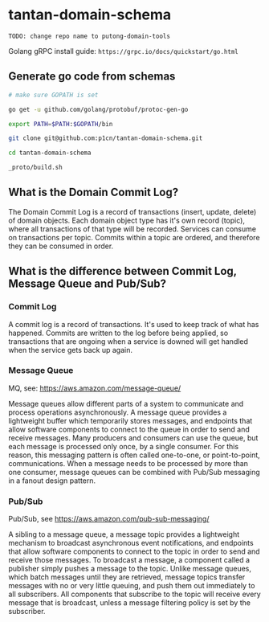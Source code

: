 # tantan-domain-schema

```TODO: change repo name to putong-domain-tools```

Golang gRPC install guide:
```https://grpc.io/docs/quickstart/go.html```

## Generate go code from schemas

```sh
# make sure GOPATH is set

go get -u github.com/golang/protobuf/protoc-gen-go

export PATH=$PATH:$GOPATH/bin

git clone git@github.com:p1cn/tantan-domain-schema.git

cd tantan-domain-schema

_proto/build.sh
```

## What is the Domain Commit Log?
The Domain Commit Log is a record of transactions (insert, update, delete) of domain objects. Each domain object type has it's own record (topic), where all transactions of that type will be recorded. Services can consume on transactions per topic. Commits within a topic are ordered, and therefore they can be consumed in order.

## What is the difference between Commit Log, Message Queue and Pub/Sub?

### Commit Log
A commit log is a record of transactions. It's used to keep track of what has happened. Commits are written to the log before being applied, so transactions that are ongoing when a service is downed will get handled when the service gets back up again.

### Message Queue
MQ, see: https://aws.amazon.com/message-queue/

Message queues allow different parts of a system to communicate and process operations asynchronously. A message queue provides a lightweight buffer which temporarily stores messages, and endpoints that allow software components to connect to the queue in order to send and receive messages. Many producers and consumers can use the queue, but each message is processed only once, by a single consumer. For this reason, this messaging pattern is often called one-to-one, or point-to-point, communications. When a message needs to be processed by more than one consumer, message queues can be combined with Pub/Sub messaging in a fanout design pattern. 

### Pub/Sub
Pub/Sub, see https://aws.amazon.com/pub-sub-messaging/

A sibling to a message queue, a message topic provides a lightweight mechanism to broadcast asynchronous event notifications, and endpoints that allow software components to connect to the topic in order to send and receive those messages. To broadcast a message, a component called a publisher simply pushes a message to the topic. Unlike message queues, which batch messages until they are retrieved, message topics transfer messages with no or very little queuing, and push them out immediately to all subscribers. All components that subscribe to the topic will receive every message that is broadcast, unless a message filtering policy is set by the subscriber.
